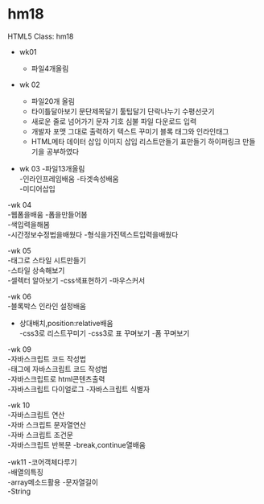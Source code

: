 # hm18
HTML5 Class: hm18

- wk01
  - 파일4개올림

- wk 02 
  - 파일20개 올림
  - 타이틀달아보기 문단제목달기 툴팁달기 단락나누기 수평선긋기
  - 새로운 줄로 넘어가기 문자 기호 심불 파일 다운로드 입력
  - 개발자 포맷 그대로 출력하기 텍스트 꾸미기 블록 태그와 인라인태그
  - HTML메타 데이터 삽입 이미지 삽입 리스트만들기 표만들기 하이퍼링크 만들기을 공부하였다
  
- wk 03 
-파일13개올림  
-인라인프레임배움 
 -타겟속성배움  
 -미디어삽입 
   
 
 -wk 04  
 -웹폼을배움 
 -폼을만들어봄  
 -색입력을해봄  
 -시간정보수정법을배웠다 
 -형식을가진텍스트입력을배웠다
 
-wk 05  
-태그로 스타일 시트만들기  
-스타일 상속해보기  
-셀렉터 알아보기 
-css색표현하기 
-마우스커서  

-wk 06  
-블록박스 인라인 설정배움  
- 상대배치,position:relative배움  
-css3로 리스트꾸미기 
-css3로 표 꾸며보기 
-폼 꾸며보기 

-wk 09  
-자바스크립트 코드 작성법  
-태그에 자바스크립트 코드 작성법  
-자바스크립트로 html콘텐츠출력  
-자바스크립트 다이얼로그 
-자바스크립트 식별자 



-wk 10  
-자바스크립트 연산  
-자바 스크립트 문자열연산  
-자바 스크립트 조건문  
-자바스크립트 반복문 
-break,continue열배움

-wk11 
-코어객체다루기  
-배열의특징  
-array메소드활용 
-문자열길이  
-String
     
